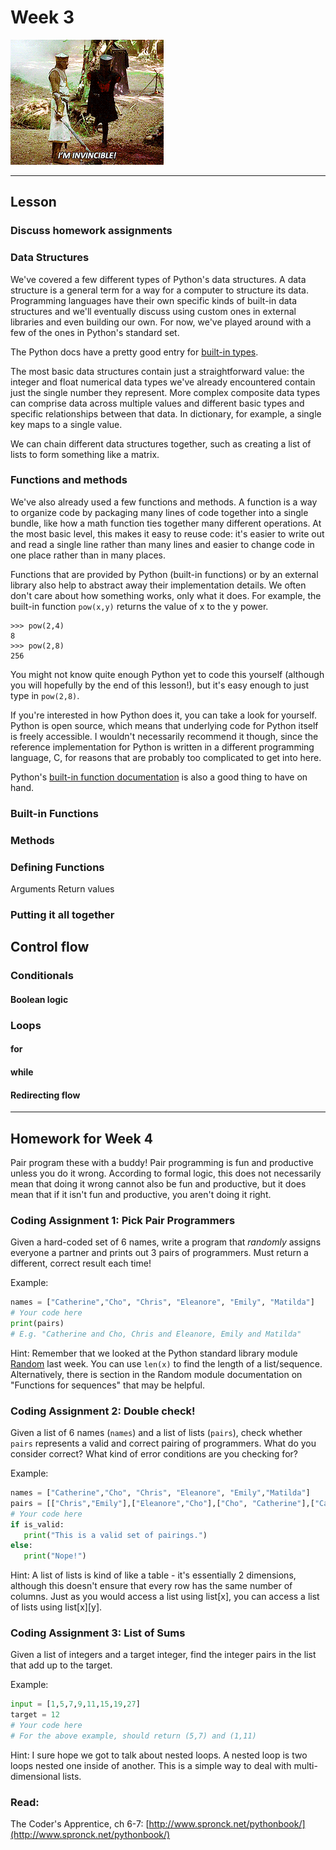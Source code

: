 # Week 3
![I'm Invincible](assets/invincible.gif)

---
## Lesson

### Discuss homework assignments

### Data Structures
We've covered a few different types of Python's data structures. A data structure is a general term for a way for a computer to structure its data. Programming languages have their own specific kinds of built-in data structures and we'll eventually discuss using custom ones in external libraries and even building our own. For now, we've played around with a few of the ones in Python's standard set.

The Python docs have a pretty good entry for [built-in types](https://docs.python.org/3/library/stdtypes.html).

The most basic data structures contain just a straightforward value: the integer and float numerical data types we've already encountered contain just the single number they represent. More complex composite data types can comprise data across multiple values and different basic types and specific relationships between that data. In dictionary, for example, a single key maps to a single value.

We can chain different data structures together, such as creating a list of lists to form something like a matrix.


### Functions and methods

We've also already used a few functions and methods. A function is a way to organize code by packaging many lines of code together into a single bundle, like how a math function ties together many different operations. At the most basic level, this makes it easy to reuse code: it's easier to write out and read a single line rather than many lines and easier to change code in one place rather than in many places.

Functions that are provided by Python (built-in functions) or by an external library also help to abstract away their implementation details. We often don't care about how something works, only what it does. For example, the built-in function `pow(x,y)` returns the value of x to the y power.

```
>>> pow(2,4)
8
>>> pow(2,8)
256
```

You might not know quite enough Python yet to code this yourself (although you will hopefully by the end of this lesson!), but it's easy enough to just type in `pow(2,8)`.

If you're interested in how Python does it, you can take a look for yourself. Python is open source, which means that underlying code for Python itself is freely accessible. I wouldn't necessarily recommend it though, since the reference implementation for Python is written in a different programming language, C, for reasons that are probably too complicated to get into here.

Python's [built-in function documentation](https://docs.python.org/3/library/functions.html) is also a good thing to have on hand.

### Built-in Functions 

### Methods

### Defining Functions
Arguments
Return values

### Putting it all together

## Control flow
### Conditionals
#### Boolean logic
### Loops
#### for
#### while
#### Redirecting flow

---
## Homework for Week 4

Pair program these with a buddy! Pair programming is fun and productive unless you do it wrong. According to formal logic, this does not necessarily mean that doing it wrong cannot also be fun and productive, but it does mean that if it isn't fun and productive, you aren't doing it right.

### Coding Assignment 1: Pick Pair Programmers

Given a hard-coded set of 6 names, write a program that *randomly* assigns everyone a partner and prints out 3 pairs of programmers. Must return a different, correct result each time!

Example:
```python
names = ["Catherine","Cho", "Chris", "Eleanore", "Emily", "Matilda"]
# Your code here
print(pairs)
# E.g. "Catherine and Cho, Chris and Eleanore, Emily and Matilda"
```

Hint:
Remember that we looked at the Python standard library module [Random](https://docs.python.org/3/library/random.html) last week. You can use `len(x)` to find the length of a list/sequence. Alternatively, there is section in the Random module documentation on "Functions for sequences" that may be helpful.

### Coding Assignment 2: Double check!

Given a list of 6 names (`names`) and a list of lists (`pairs`), check whether `pairs` represents a valid and correct pairing of programmers. What do you consider correct? What kind of error conditions are you checking for?

Example:
```python
names = ["Catherine","Cho", "Chris", "Eleanore", "Emily","Matilda"]
pairs = [["Chris","Emily"],["Eleanore","Cho"],["Cho", "Catherine"],["Catherine","Matilda"]]
# Your code here
if is_valid:
   print("This is a valid set of pairings.")
else:
   print("Nope!")
```

Hint:
A list of lists is kind of like a table - it's essentially 2 dimensions, although this doesn't ensure that every row has the same number of columns. Just as you would access a list using list[x], you can access a list of lists using list[x][y].

### Coding Assignment 3: List of Sums

Given a list of integers and a target integer, find the integer pairs in the list that add up to the target.

Example:
```python
input = [1,5,7,9,11,15,19,27]
target = 12
# Your code here
# For the above example, should return (5,7) and (1,11)
```

Hint:
I sure hope we got to talk about nested loops. A nested loop is two loops nested one inside of another. This is a simple way to deal with multi-dimensional lists.

### Read:
The Coder's Apprentice, ch 6-7: [http://www.spronck.net/pythonbook/](http://www.spronck.net/pythonbook/)

